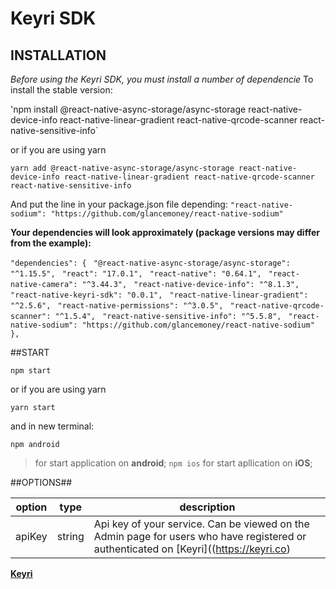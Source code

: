 # Keyri SDK

## INSTALLATION

_Before using the Keyri SDK, you must install a number of dependencie_
To install the stable version:

'npm install @react-native-async-storage/async-storage react-native-device-info react-native-linear-gradient react-native-qrcode-scanner react-native-sensitive-info`

or if you are using yarn

`yarn add @react-native-async-storage/async-storage react-native-device-info react-native-linear-gradient react-native-qrcode-scanner react-native-sensitive-info`

And put the line in your package.json file depending:
`"react-native-sodium": "https://github.com/glancemoney/react-native-sodium"`

**Your dependencies will look approximately (package versions may differ from the example):**

`"dependencies": {`
` "@react-native-async-storage/async-storage": "^1.15.5",`
` "react": "17.0.1",`
` "react-native": "0.64.1",`
` "react-native-camera": "^3.44.3",`
` "react-native-device-info": "^8.1.3",`
` "react-native-keyri-sdk": "0.0.1",`
` "react-native-linear-gradient": "^2.5.6",`
` "react-native-permissions": "^3.0.5",`
` "react-native-qrcode-scanner": "^1.5.4",`
` "react-native-sensitive-info": "^5.5.8",`
` "react-native-sodium": "https://github.com/glancemoney/react-native-sodium"`
`},`

##START

`npm start`

or if you are using yarn

`yarn start`

and in new terminal:

`npm android`

> for start application on **android**;
> `npm ios`
> for start apllication on **iOS**;

##OPTIONS##

| **option** | **type** | **description**                                                                                                                       |
| ---------- | -------- | ------------------------------------------------------------------------------------------------------------------------------------- |
| apiKey     | string   | Api key of your service. Can be viewed on the Admin page for users who have registered or authenticated on [Keyri]((https://keyri.co) |

**[Keyri](https://keyri.co)**
